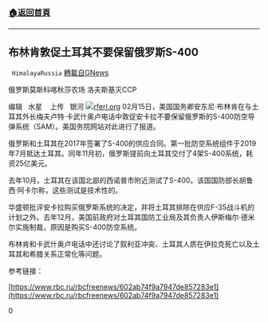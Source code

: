 ###  [:house:返回首頁](https://github.com/ourhimalayas/txt)
---

## 布林肯敦促土耳其不要保留俄罗斯S-400
` HimalayaRussia` [轉載自GNews](https://gnews.org/zh-hans/911660/)

俄罗斯莫斯科喀秋莎农场 洛夫斯基灭ССР

编辑   水星    上传   银河
![]()![](https://gnews.org/wp-content/uploads/2021/02/下载-19.jpg)[rferl.org](https://www.rferl.org/a/official-russian-to-begin-s-400-missile-delivery-to-india-by-end-of-2021/30418475.html)
02月15日，美国国务卿安东尼·布林肯在与土耳其外长梅夫卢特·卡武什奥卢电话中敦促安卡拉不要保留俄罗斯的S-400防空导弹系统（SAM）。美国务院网站对此进行了报道。

俄罗斯和土耳其在2017年签署了S-400的供应合同。第一批防空系统组件于2019年7月抵达土耳其。同年11月初，俄罗斯提前向土耳其交付了4架S-400系统，耗资25亿美元。

去年10月，土耳其在该国北部的西诺普市附近测试了S-400。该国国防部长胡鲁西·阿卡尔称，这些测试是技术性的。

华盛顿批评安卡拉购买俄罗斯系统的决定，并将土耳其排除在供应F-35战斗机的计划之外。去年12月，美国前政府对土耳其国防工业局及其负责人伊斯梅尔·德米尔实施制裁，原因是购买S-400防空系统。

布林肯和卡武什奥卢电话中还讨论了叙利亚冲突、土耳其人质在伊拉克死亡以及土耳其和希腊关系正常化等问题。

参考链接：

[https://www.rbc.ru/rbcfreenews/602ab74f9a7947de857283e1](https://www.rbc.ru/rbcfreenews/602ab74f9a7947de857283e1)

0
